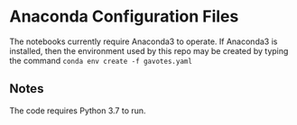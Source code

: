 # Anaconda Configuration Files

The notebooks currently require Anaconda3 to operate. If Anaconda3 is installed, then the environment used by this repo may be created by typing the command `conda env create -f gavotes.yaml`

## Notes

The code requires Python 3.7 to run.

